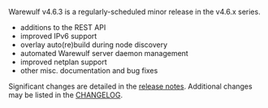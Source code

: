Warewulf v4.6.3 is a regularly-scheduled minor release in the v4.6.x series.

- additions to the REST API
- improved IPv6 support
- overlay auto(re)build during node discovery
- automated Warewulf server daemon management
- improved netplan support
- other misc. documentation and bug fixes

Significant changes are detailed in the [release
notes](https://warewulf.org/docs/v4.6.x/release/v4.6.3.html). Additional changes
may be listed in the
[CHANGELOG](https://github.com/warewulf/warewulf/blob/main/CHANGELOG.md).
